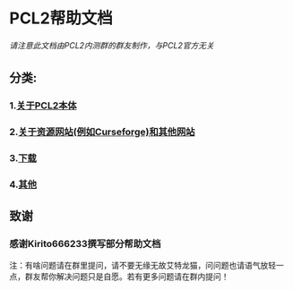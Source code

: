 # PCL2帮助文档

###### 请注意此文档由PCL2内测群的群友制作，与PCL2官方无关

## 分类:

### 1.[关于PCL2本体](https://github.com/wrightnicole121212/PCL2/tree/master/PCL2)

### 2.[关于资源网站(例如Curseforge)和其他网站](https://github.com/wrightnicole121212/PCL2/tree/master/Websites)

### 3.[下载](https://github.com/wrightnicole121212/PCL2/tree/master/Download)

### 4.[其他](https://github.com/wrightnicole121212/PCL2/tree/master/Other)

## 致谢

### 感谢Kirito666233撰写部分帮助文档

注：有啥问题请在群里提问，请不要无缘无故艾特龙猫，问问题也请语气放轻一点，群友帮你解决问题只是自愿。若有更多问题请在群内提问！